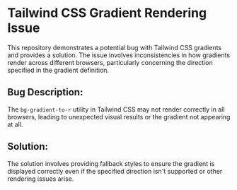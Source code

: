 # Tailwind CSS Gradient Rendering Issue

This repository demonstrates a potential bug with Tailwind CSS gradients and provides a solution.  The issue involves inconsistencies in how gradients render across different browsers, particularly concerning the direction specified in the gradient definition.

## Bug Description:
The `bg-gradient-to-r` utility in Tailwind CSS may not render correctly in all browsers, leading to unexpected visual results or the gradient not appearing at all.

## Solution:
The solution involves providing fallback styles to ensure the gradient is displayed correctly even if the specified direction isn't supported or other rendering issues arise.
